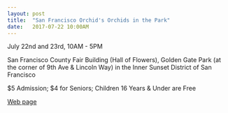 ```yaml
---
layout: post
title:  "San Francisco Orchid's Orchids in the Park"
date:   2017-07-22 10:00AM
---
```


July 22nd and 23rd, 10AM - 5PM

San Francisco County Fair Building (Hall of Flowers), Golden Gate Park
(at the corner of 9th Ave & Lincoln Way) in the Inner Sunset District of San Francisco

$5 Admission; $4 for Seniors; Children 16 Years & Under are Free

[Web page](http://www.orchidsanfrancisco.org/orchid-events/orchids-in-the-park/)